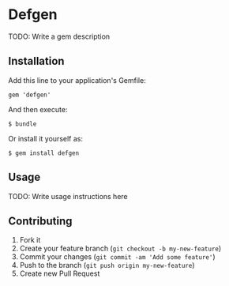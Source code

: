 # Defgen

TODO: Write a gem description

## Installation

Add this line to your application's Gemfile:

    gem 'defgen'

And then execute:

    $ bundle

Or install it yourself as:

    $ gem install defgen

## Usage

TODO: Write usage instructions here

## Contributing

1. Fork it
2. Create your feature branch (`git checkout -b my-new-feature`)
3. Commit your changes (`git commit -am 'Add some feature'`)
4. Push to the branch (`git push origin my-new-feature`)
5. Create new Pull Request
